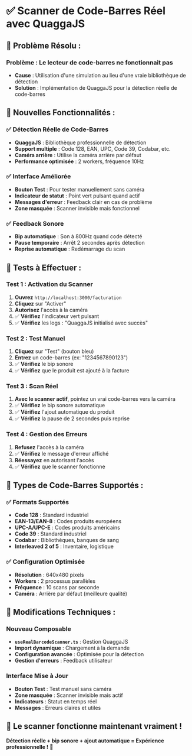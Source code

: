 # ✅ Scanner de Code-Barres Réel avec QuaggaJS

## 🚀 **Problème Résolu :**

### **Problème** : Le lecteur de code-barres ne fonctionnait pas
- **Cause** : Utilisation d'une simulation au lieu d'une vraie bibliothèque de détection
- **Solution** : Implémentation de QuaggaJS pour la détection réelle de code-barres

## 🔧 **Nouvelles Fonctionnalités :**

### **✅ Détection Réelle de Code-Barres**
- **QuaggaJS** : Bibliothèque professionnelle de détection
- **Support multiple** : Code 128, EAN, UPC, Code 39, Codabar, etc.
- **Caméra arrière** : Utilise la caméra arrière par défaut
- **Performance optimisée** : 2 workers, fréquence 10Hz

### **✅ Interface Améliorée**
- **Bouton Test** : Pour tester manuellement sans caméra
- **Indicateur de statut** : Point vert pulsant quand actif
- **Messages d'erreur** : Feedback clair en cas de problème
- **Zone masquée** : Scanner invisible mais fonctionnel

### **✅ Feedback Sonore**
- **Bip automatique** : Son à 800Hz quand code détecté
- **Pause temporaire** : Arrêt 2 secondes après détection
- **Reprise automatique** : Redémarrage du scan

## 🧪 **Tests à Effectuer :**

### **Test 1 : Activation du Scanner**
1. **Ouvrez** `http://localhost:3000/facturation`
2. **Cliquez** sur "Activer"
3. **Autorisez** l'accès à la caméra
4. ✅ **Vérifiez** l'indicateur vert pulsant
5. ✅ **Vérifiez** les logs : "QuaggaJS initialisé avec succès"

### **Test 2 : Test Manuel**
1. **Cliquez** sur "Test" (bouton bleu)
2. **Entrez** un code-barres (ex: "1234567890123")
3. ✅ **Vérifiez** le bip sonore
4. ✅ **Vérifiez** que le produit est ajouté à la facture

### **Test 3 : Scan Réel**
1. **Avec le scanner actif**, pointez un vrai code-barres vers la caméra
2. ✅ **Vérifiez** le bip sonore automatique
3. ✅ **Vérifiez** l'ajout automatique du produit
4. ✅ **Vérifiez** la pause de 2 secondes puis reprise

### **Test 4 : Gestion des Erreurs**
1. **Refusez** l'accès à la caméra
2. ✅ **Vérifiez** le message d'erreur affiché
3. **Réessayez** en autorisant l'accès
4. ✅ **Vérifiez** que le scanner fonctionne

## 🎯 **Types de Code-Barres Supportés :**

### **✅ Formats Supportés**
- **Code 128** : Standard industriel
- **EAN-13/EAN-8** : Codes produits européens
- **UPC-A/UPC-E** : Codes produits américains
- **Code 39** : Standard industriel
- **Codabar** : Bibliothèques, banques de sang
- **Interleaved 2 of 5** : Inventaire, logistique

### **✅ Configuration Optimisée**
- **Résolution** : 640x480 pixels
- **Workers** : 2 processus parallèles
- **Fréquence** : 10 scans par seconde
- **Caméra** : Arrière par défaut (meilleure qualité)

## 🔧 **Modifications Techniques :**

### **Nouveau Composable**
- **`useRealBarcodeScanner.ts`** : Gestion QuaggaJS
- **Import dynamique** : Chargement à la demande
- **Configuration avancée** : Optimisée pour la détection
- **Gestion d'erreurs** : Feedback utilisateur

### **Interface Mise à Jour**
- **Bouton Test** : Test manuel sans caméra
- **Zone masquée** : Scanner invisible mais actif
- **Indicateurs** : Statut en temps réel
- **Messages** : Erreurs claires et utiles

## 🚀 **Le scanner fonctionne maintenant vraiment !**

**Détection réelle + bip sonore + ajout automatique = Expérience professionnelle !** 🎉

















